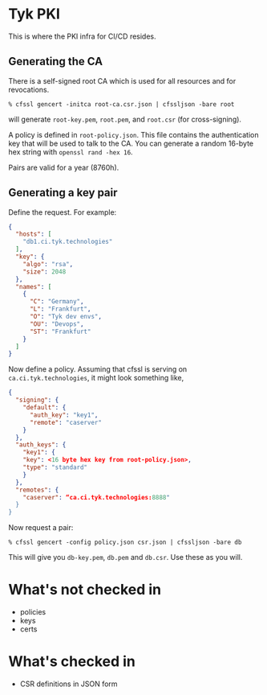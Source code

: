 # Tyk PKI

This is where the PKI infra for CI/CD resides.

## Generating the CA

There is a self-signed root CA which is used for all resources and for revocations.

``` shellsession
% cfssl gencert -initca root-ca.csr.json | cfssljson -bare root
```

will generate `root-key.pem`, `root.pem`, and `root.csr` (for cross-signing).

A policy is defined in `root-policy.json`. This file contains the authentication key that will be used to talk to the CA. You can generate a random 16-byte hex string with `openssl rand -hex 16`.

Pairs are valid for a year (8760h).

## Generating a key pair

Define the request. For example:

``` json
{
  "hosts": [
    "db1.ci.tyk.technologies"
  ],
  "key": {
    "algo": "rsa",
    "size": 2048
  },
  "names": [
    {
      "C": "Germany",
      "L": "Frankfurt",
      "O": "Tyk dev envs",
      "OU": "Devops",
      "ST": "Frankfurt"
    }
  ]
}
```

Now define a policy. Assuming that cfssl is serving on `ca.ci.tyk.technologies`, it might look something like,

``` json
{
  "signing": {
    "default": {
      "auth_key": "key1",
      "remote": "caserver"
    }
  },
  "auth_keys": {
    "key1": {
    "key": <16 byte hex key from root-policy.json>,
    "type": "standard"
    }
  },
  "remotes": {
    "caserver": “ca.ci.tyk.technologies:8888"
  }
}
```

Now request a pair:

``` shell
% cfssl gencert -config policy.json csr.json | cfssljson -bare db
```

This will give you `db-key.pem`, `db.pem` and `db.csr`. Use these as you will.

# What's not checked in

- policies
- keys
- certs

# What's checked in

- CSR definitions in JSON form
